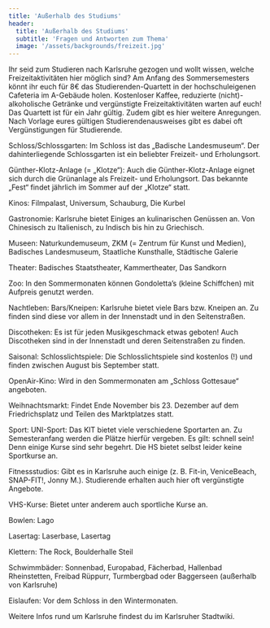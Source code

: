 ```yaml
---
title: 'Außerhalb des Studiums'
header:
  title: 'Außerhalb des Studiums'
  subtitle: 'Fragen und Antworten zum Thema'
  image: '/assets/backgrounds/freizeit.jpg'
---
```

Ihr seid zum Studieren nach Karlsruhe gezogen und wollt wissen, welche Freizeitaktivitäten hier möglich sind? 
Am Anfang des Sommersemesters könnt ihr euch für 8€ das Studierenden-Quartett in der hochschuleigenen Cafeteria im A-Gebäude holen. Kostenloser Kaffee, reduzierte (nicht)-alkoholische Getränke und vergünstigte Freizeitaktivitäten warten auf euch! Das Quartett ist für ein Jahr gültig. 
Zudem gibt es hier weitere Anregungen. Nach Vorlage eures gültigen Studierendenausweises gibt es dabei oft Vergünstigungen für Studierende. 

Schloss/Schlossgarten:
Im Schloss ist das „Badische Landesmuseum“. Der dahinterliegende Schlossgarten ist ein beliebter Freizeit- und Erholungsort. 

Günther-Klotz-Anlage (= „Klotze“):
Auch die Günther-Klotz-Anlage eignet sich durch die Grünanlage als Freizeit- und Erholungsort. Das bekannte „Fest“ findet jährlich im Sommer auf der „Klotze“ statt. 

Kinos:
Filmpalast, Universum, Schauburg, Die Kurbel

Gastronomie:
Karlsruhe bietet Einiges an kulinarischen Genüssen an. Von Chinesisch zu Italienisch, zu Indisch bis hin zu Griechisch. 

Museen:
Naturkundemuseum, ZKM (= Zentrum für Kunst und Medien), Badisches Landesmuseum, Staatliche Kunsthalle, Städtische Galerie

Theater:
Badisches Staatstheater, Kammertheater, Das Sandkorn

Zoo:
In den Sommermonaten können Gondoletta’s (kleine Schiffchen) mit Aufpreis genutzt werden. 



Nachtleben:
Bars/Kneipen:
Karlsruhe bietet viele Bars bzw. Kneipen an. Zu finden sind diese vor allem in der Innenstadt und in den Seitenstraßen. 

Discotheken:
Es ist für jeden Musikgeschmack etwas geboten! Auch Discotheken sind in der Innenstadt und deren Seitenstraßen zu finden. 





Saisonal: 
Schlosslichtspiele:
Die Schlosslichtspiele sind kostenlos (!) und finden zwischen August bis September statt. 

OpenAir-Kino: 
Wird in den Sommermonaten am „Schloss Gottesaue“ angeboten. 

Weihnachtsmarkt: 
Findet Ende November bis 23. Dezember auf dem Friedrichsplatz und Teilen des Marktplatzes statt. 












Sport:
UNI-Sport:
Das KIT bietet viele verschiedene Sportarten an. Zu Semesteranfang werden die Plätze hierfür vergeben. Es gilt: schnell sein! Denn einige Kurse sind sehr begehrt. Die HS bietet selbst leider keine Sportkurse an. 

Fitnessstudios:
Gibt es in Karlsruhe auch einige (z. B. Fit-in, VeniceBeach, SNAP-FIT!, Jonny M.). Studierende erhalten auch hier oft vergünstigte Angebote. 

VHS-Kurse:
Bietet unter anderem auch sportliche Kurse an. 

Bowlen: 
Lago

Lasertag:
Laserbase, Lasertag

Klettern:
The Rock, Boulderhalle Steil 

Schwimmbäder: 
Sonnenbad, Europabad, Fächerbad, Hallenbad Rheinstetten, Freibad Rüppurr, Turmbergbad oder Baggerseen (außerhalb von Karlsruhe)

Eislaufen:
Vor dem Schloss in den Wintermonaten. 

Weitere Infos rund um Karlsruhe findest du im Karlsruher Stadtwiki.
